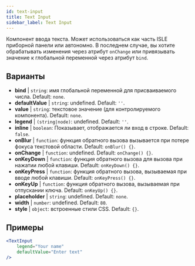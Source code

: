 ```yaml
---
id: text-input
title: Text Input
sidebar_label: Text Input
---
```


Компонент ввода текста. Может использоваться как часть ISLE приборной панели или автономно. В последнем случае, вы хотите обрабатывать изменения через атрибут `onChange` или привязывать значение к глобальной переменной через атрибут `bind`.

## Варианты

* __bind__ | `string`: имя глобальной переменной для присваиваемого числа. Default: `none`.
* __defaultValue__ | `string`: undefined. Default: `''`.
* __value__ | `string`: текстовое значение (для контролируемого компонента). Default: `none`.
* __legend__ | `(string|node)`: undefined. Default: `''`.
* __inline__ | `boolean`: Показывает, отображается ли вход в строке. Default: `false`.
* __onBlur__ | `function`: функция обратного вызова вызывается при потере фокуса текстовой области. Default: `onBlur() {}`.
* __onChange__ | `function`: undefined. Default: `onChange() {}`.
* __onKeyDown__ | `function`: функция обратного вызова для вызова при нажатии любой клавиши. Default: `onKeyDown() {}`.
* __onKeyPress__ | `function`: функция обратного вызова, вызываемая при вводе любой клавиши. Default: `onKeyPress() {}`.
* __onKeyUp__ | `function`: функция обратного вызова, вызываемая при отпускании ключа. Default: `onKeyUp() {}`.
* __placeholder__ | `string`: undefined. Default: `none`.
* __width__ | `number`: undefined. Default: `80`.
* __style__ | `object`: встроенные стили CSS. Default: `{}`.


## Примеры

```jsx live
<TextInput
    legend="Your name"
    defaultValue="Enter text"
/>
```

